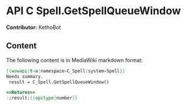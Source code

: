# API C Spell.GetSpellQueueWindow

**Contributor:** KethoBot

## Content

The following content is in MediaWiki markdown format:

```mediawiki
{{wowapi|t=a|namespace=C_Spell|system=Spell}}
Needs summary.
 result = C_Spell.GetSpellQueueWindow()

==Returns==
:;result:{{apitype|number}}
```